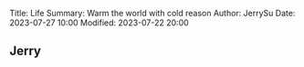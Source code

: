 Title: Life
Summary: Warm the world with cold reason
Author: JerrySu
Date: 2023-07-27 10:00
Modified: 2023-07-22 20:00

## Jerry
